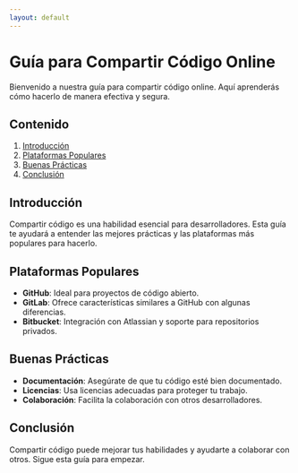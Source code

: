 ```yaml
---
layout: default
---
```

# Guía para Compartir Código Online

Bienvenido a nuestra guía para compartir código online. Aquí aprenderás cómo hacerlo de manera efectiva y segura.

## Contenido

1. [Introducción](#introducción)
2. [Plataformas Populares](#plataformas-populares)
3. [Buenas Prácticas](#buenas-prácticas)
4. [Conclusión](#conclusión)

## Introducción

Compartir código es una habilidad esencial para desarrolladores. Esta guía te ayudará a entender las mejores prácticas y las plataformas más populares para hacerlo.

## Plataformas Populares

- **GitHub**: Ideal para proyectos de código abierto.
- **GitLab**: Ofrece características similares a GitHub con algunas diferencias.
- **Bitbucket**: Integración con Atlassian y soporte para repositorios privados.

## Buenas Prácticas

- **Documentación**: Asegúrate de que tu código esté bien documentado.
- **Licencias**: Usa licencias adecuadas para proteger tu trabajo.
- **Colaboración**: Facilita la colaboración con otros desarrolladores.

## Conclusión

Compartir código puede mejorar tus habilidades y ayudarte a colaborar con otros. Sigue esta guía para empezar.
